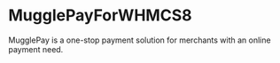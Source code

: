 # MugglePayForWHMCS8
MugglePay is a one-stop payment solution for merchants with an online payment need.
